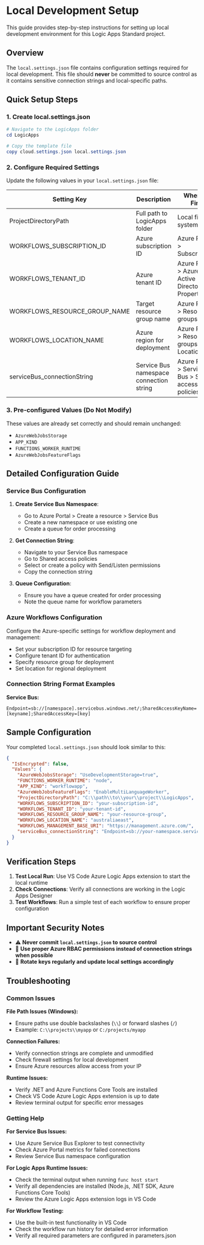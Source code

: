 # Local Development Setup

This guide provides step-by-step instructions for setting up local development environment for this Logic Apps Standard project.

## Overview

The `local.settings.json` file contains configuration settings required for local development. This file should **never** be committed to source control as it contains sensitive connection strings and local-specific paths.

## Quick Setup Steps

### 1. Create local.settings.json
```powershell
# Navigate to the LogicApps folder
cd LogicApps

# Copy the template file
copy cloud.settings.json local.settings.json
```

### 2. Configure Required Settings

Update the following values in your `local.settings.json` file:

| Setting Key | Description | Where to Find | Example |
|-------------|-------------|---------------|---------|
| ProjectDirectoryPath | Full path to LogicApps folder | Local file system | `C:\path\to\your\project\LogicApps` |
| WORKFLOWS_SUBSCRIPTION_ID | Azure subscription ID | Azure Portal > Subscriptions | `80d4fe69-c95b-4dd2-a938-9250f1c8ab03` |
| WORKFLOWS_TENANT_ID | Azure tenant ID | Azure Portal > Azure Active Directory > Properties | `72f988bf-86f1-41af-91ab-2d7cd011db47` |
| WORKFLOWS_RESOURCE_GROUP_NAME | Target resource group name | Azure Portal > Resource groups | `WSilveira-Sandbox` |
| WORKFLOWS_LOCATION_NAME | Azure region for deployment | Azure Portal > Resource groups > Location | `australiaeast` |
| serviceBus_connectionString | Service Bus namespace connection string | Azure Portal > Service Bus > Shared access policies | `Endpoint=sb://your-namespace.servicebus.windows.net/;SharedAccessKeyName=...` |

### 3. Pre-configured Values (Do Not Modify)

These values are already set correctly and should remain unchanged:
- `AzureWebJobsStorage`
- `APP_KIND` 
- `FUNCTIONS_WORKER_RUNTIME`
- `AzureWebJobsFeatureFlags`

## Detailed Configuration Guide

### Service Bus Configuration

1. **Create Service Bus Namespace**: 
   - Go to Azure Portal > Create a resource > Service Bus
   - Create a new namespace or use existing one
   - Create a queue for order processing

2. **Get Connection String**:
   - Navigate to your Service Bus namespace
   - Go to Shared access policies
   - Select or create a policy with Send/Listen permissions
   - Copy the connection string

3. **Queue Configuration**:
   - Ensure you have a queue created for order processing
   - Note the queue name for workflow parameters

### Azure Workflows Configuration

Configure the Azure-specific settings for workflow deployment and management:
- Set your subscription ID for resource targeting
- Configure tenant ID for authentication
- Specify resource group for deployment
- Set location for regional deployment

### Connection String Format Examples

**Service Bus:**
```
Endpoint=sb://[namespace].servicebus.windows.net/;SharedAccessKeyName=[keyname];SharedAccessKey=[key]
```

## Sample Configuration

Your completed `local.settings.json` should look similar to this:

```json
{
  "IsEncrypted": false,
  "Values": {
    "AzureWebJobsStorage": "UseDevelopmentStorage=true",
    "FUNCTIONS_WORKER_RUNTIME": "node",
    "APP_KIND": "workflowapp",
    "AzureWebJobsFeatureFlags": "EnableMultiLanguageWorker",
    "ProjectDirectoryPath": "C:\\path\\to\\your\\project\\LogicApps",
    "WORKFLOWS_SUBSCRIPTION_ID": "your-subscription-id",
    "WORKFLOWS_TENANT_ID": "your-tenant-id",
    "WORKFLOWS_RESOURCE_GROUP_NAME": "your-resource-group",
    "WORKFLOWS_LOCATION_NAME": "australiaeast",
    "WORKFLOWS_MANAGEMENT_BASE_URI": "https://management.azure.com/",
    "serviceBus_connectionString": "Endpoint=sb://your-namespace.servicebus.windows.net/;SharedAccessKeyName=RootManageSharedAccessKey;SharedAccessKey=your-key"
  }
}
```

## Verification Steps

1. **Test Local Run**: Use VS Code Azure Logic Apps extension to start the local runtime
2. **Check Connections**: Verify all connections are working in the Logic Apps Designer
3. **Test Workflows**: Run a simple test of each workflow to ensure proper configuration

## Important Security Notes

- ⚠️ **Never commit `local.settings.json` to source control**
- 🔐 **Use proper Azure RBAC permissions instead of connection strings when possible**
- 🔄 **Rotate keys regularly and update local settings accordingly**

## Troubleshooting

### Common Issues

**File Path Issues (Windows):**
- Ensure paths use double backslashes (`\\`) or forward slashes (`/`)
- Example: `C:\\projects\\myapp` or `C:/projects/myapp`

**Connection Failures:**
- Verify connection strings are complete and unmodified
- Check firewall settings for local development
- Ensure Azure resources allow access from your IP

**Runtime Issues:**
- Verify .NET and Azure Functions Core Tools are installed
- Check VS Code Azure Logic Apps extension is up to date
- Review terminal output for specific error messages

### Getting Help

**For Service Bus Issues:**
- Use Azure Service Bus Explorer to test connectivity
- Check Azure Portal metrics for failed connections
- Review Service Bus namespace configuration

**For Logic Apps Runtime Issues:**
- Check the terminal output when running `func host start`
- Verify all dependencies are installed (Node.js, .NET SDK, Azure Functions Core Tools)
- Review the Azure Logic Apps extension logs in VS Code

**For Workflow Testing:**
- Use the built-in test functionality in VS Code
- Check the workflow run history for detailed error information
- Verify all required parameters are configured in parameters.json
